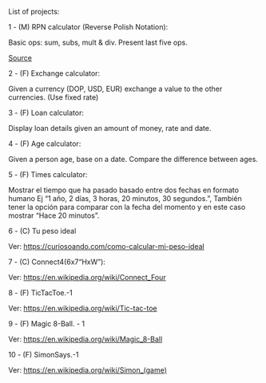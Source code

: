 List of projects:

1 - (M) RPN calculator (Reverse Polish Notation):

Basic ops: sum, subs, mult & div. Present last five ops.

[Source](https://github.com/fbencosme/prj-course-basic/tree/master/app/src/main/java/com/altice/eteco/course/basic/magic8Ball)

2 - (F) Exchange calculator:

Given a currency (DOP, USD, EUR) exchange a value to the other currencies. (Use fixed rate)


3 - (F) Loan calculator:

Display loan details given an amount of money, rate and date.


4 - (F) Age calculator:

Given a person age, base on a date. Compare the difference between ages.


5 - (F) Times calculator:

Mostrar el tiempo que ha pasado basado entre dos fechas en formato humano
Ej “1 año, 2 días, 3 horas, 20 minutos, 30 segundos.”, 
También tener la opción para comparar con la fecha del momento y en este caso mostrar “Hace 20 minutos”.


6 - (C) Tu peso ideal

Ver: https://curiosoando.com/como-calcular-mi-peso-ideal


7 - (C) Connect4(6x7“HxW”):

Ver: https://en.wikipedia.org/wiki/Connect_Four


8 - (F) TicTacToe.-1

Ver: https://en.wikipedia.org/wiki/Tic-tac-toe


9 - (F) Magic 8-Ball. - 1

Ver: https://en.wikipedia.org/wiki/Magic_8-Ball


10 - (F) SimonSays.-1

Ver: https://en.wikipedia.org/wiki/Simon_(game)
